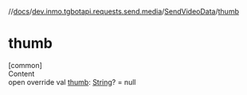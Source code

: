 //[docs](../../../index.md)/[dev.inmo.tgbotapi.requests.send.media](../index.md)/[SendVideoData](index.md)/[thumb](thumb.md)



# thumb  
[common]  
Content  
open override val [thumb](thumb.md): [String](https://kotlinlang.org/api/latest/jvm/stdlib/kotlin/-string/index.html)? = null  



